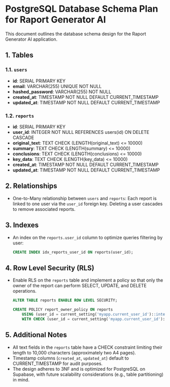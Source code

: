 # PostgreSQL Database Schema Plan for Raport Generator AI

This document outlines the database schema design for the Raport Generator AI application.

## 1. Tables

### 1.1. `users`
- **id**: SERIAL PRIMARY KEY
- **email**: VARCHAR(255) UNIQUE NOT NULL
- **hashed_password**: VARCHAR(255) NOT NULL
- **created_at**: TIMESTAMP NOT NULL DEFAULT CURRENT_TIMESTAMP
- **updated_at**: TIMESTAMP NOT NULL DEFAULT CURRENT_TIMESTAMP

### 1.2. `reports`
- **id**: SERIAL PRIMARY KEY
- **user_id**: INTEGER NOT NULL REFERENCES users(id) ON DELETE CASCADE
- **original_text**: TEXT CHECK (LENGTH(original_text) <= 10000)
- **summary**: TEXT CHECK (LENGTH(summary) <= 10000)
- **conclusions**: TEXT CHECK (LENGTH(conclusions) <= 10000)
- **key_data**: TEXT CHECK (LENGTH(key_data) <= 10000)
- **created_at**: TIMESTAMP NOT NULL DEFAULT CURRENT_TIMESTAMP
- **updated_at**: TIMESTAMP NOT NULL DEFAULT CURRENT_TIMESTAMP

## 2. Relationships

- One-to-Many relationship between `users` and `reports`: Each report is linked to one user via the `user_id` foreign key. Deleting a user cascades to remove associated reports.

## 3. Indexes

- An index on the `reports.user_id` column to optimize queries filtering by user:

  ```sql
  CREATE INDEX idx_reports_user_id ON reports(user_id);
  ```

## 4. Row Level Security (RLS)

- Enable RLS on the `reports` table and implement a policy so that only the owner of the report can perform SELECT, UPDATE, and DELETE operations.

  ```sql
  ALTER TABLE reports ENABLE ROW LEVEL SECURITY;

  CREATE POLICY report_owner_policy ON reports
      USING (user_id = current_setting('myapp.current_user_id')::integer)
      WITH CHECK (user_id = current_setting('myapp.current_user_id')::integer);
  ```

## 5. Additional Notes

- All text fields in the `reports` table have a CHECK constraint limiting their length to 10,000 characters (approximately two A4 pages).
- Timestamp columns (`created_at`, `updated_at`) default to CURRENT_TIMESTAMP for audit purposes.
- The design adheres to 3NF and is optimized for PostgreSQL on Supabase, with future scalability considerations (e.g., table partitioning) in mind. 